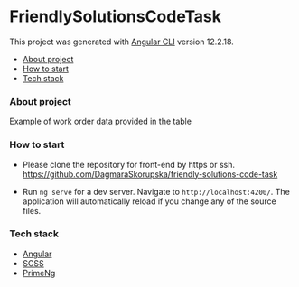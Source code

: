 # FriendlySolutionsCodeTask

This project was generated with [Angular CLI](https://github.com/angular/angular-cli) version 12.2.18.



* [About project](#about-project)
* [How to start](#how-to-start)
* [Tech stack](#tech-stack)


### About project
Example of work order data provided in the table

### How to start
- Please clone the repository for front-end by https or ssh. https://github.com/DagmaraSkorupska/friendly-solutions-code-task

- Run `ng serve` for a dev server. Navigate to `http://localhost:4200/`.
  The application will automatically reload if you change any of the source files.

### Tech stack

- [Angular](https://angular.io/)
- [SCSS](https://sass-lang.com/)
- [PrimeNg](https://primefaces.org/primeng/)
